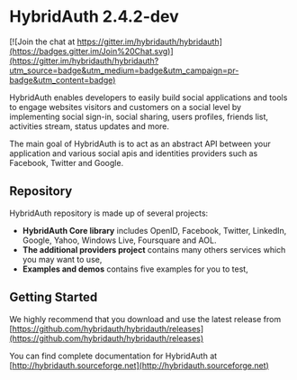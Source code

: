# HybridAuth 2.4.2-dev

[![Join the chat at https://gitter.im/hybridauth/hybridauth](https://badges.gitter.im/Join%20Chat.svg)](https://gitter.im/hybridauth/hybridauth?utm_source=badge&utm_medium=badge&utm_campaign=pr-badge&utm_content=badge)

HybridAuth enables developers to easily build social applications and tools
to engage websites visitors and customers on a social level by implementing
social sign-in, social sharing, users profiles, friends list, activities
stream, status updates and more.

The main goal of HybridAuth is to act as an abstract API between your application
and various social apis and identities providers such as Facebook, Twitter and Google.

## Repository

HybridAuth repository is made up of several projects:

- **HybridAuth Core library** includes OpenID, Facebook, Twitter, LinkedIn, Google, Yahoo, Windows Live, Foursquare and AOL.
- **The additional providers project** contains many others services
  which you may want to use,
- **Examples and demos** contains five examples for you to test,

## Getting Started

We highly recommend that you download and use the latest release from [https://github.com/hybridauth/hybridauth/releases](https://github.com/hybridauth/hybridauth/releases)

You can find  complete documentation for HybridAuth
at [http://hybridauth.sourceforge.net](http://hybridauth.sourceforge.net)

